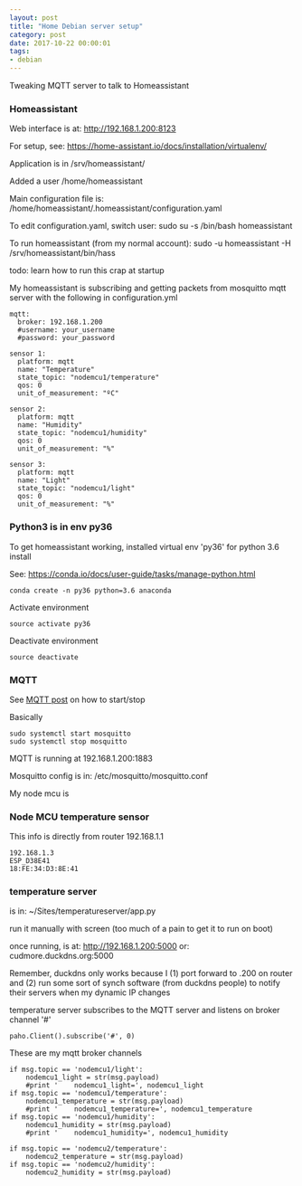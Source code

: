 ```yaml
---
layout: post
title: "Home Debian server setup"
category: post
date: 2017-10-22 00:00:01
tags:
- debian
---
```


Tweaking MQTT server to talk to Homeassistant

### Homeassistant

Web interface is at: http://192.168.1.200:8123

For setup, see: https://home-assistant.io/docs/installation/virtualenv/

Application is in /srv/homeassistant/

Added a user /home/homeassistant

Main configuration file is: /home/homeassistant/.homeassistant/configuration.yaml

To edit configuration.yaml, switch user: sudo su -s /bin/bash homeassistant

To run homeassistant (from my normal account): sudo -u homeassistant -H /srv/homeassistant/bin/hass

todo: learn how to run this crap at startup

My homeassistant is subscribing and getting packets from mosquitto mqtt server with the following in configuration.yml

	mqtt:
	  broker: 192.168.1.200       
	  #username: your_username
	  #password: your_password

	sensor 1:
	  platform: mqtt
	  name: "Temperature"
	  state_topic: "nodemcu1/temperature"
	  qos: 0
	  unit_of_measurement: "ºC"

	sensor 2:
	  platform: mqtt
	  name: "Humidity"
	  state_topic: "nodemcu1/humidity"
	  qos: 0
	  unit_of_measurement: "%"

	sensor 3:
	  platform: mqtt
	  name: "Light"
	  state_topic: "nodemcu1/light"
	  qos: 0
	  unit_of_measurement: "%"

### Python3 is in env py36

To get homeassistant working, installed virtual env 'py36' for python 3.6 install

See: https://conda.io/docs/user-guide/tasks/manage-python.html

    conda create -n py36 python=3.6 anaconda
    
Activate environment

    source activate py36
    
Deactivate environment

    source deactivate
    
### MQTT

See [MQTT post][1] on how to start/stop

Basically

    sudo systemctl start mosquitto
    sudo systemctl stop mosquitto

MQTT is running at 192.168.1.200:1883

Mosquitto config is in: /etc/mosquitto/mosquitto.conf

My node mcu is

### Node MCU temperature sensor

This info is directly from router 192.168.1.1

    192.168.1.3
    ESP_D38E41
    18:FE:34:D3:8E:41
    
### temperature server

is in: ~/Sites/temperatureserver/app.py

run it manually with screen (too much of a pain to get it to run on boot)

once running, is at: http://192.168.1.200:5000
or: cudmore.duckdns.org:5000

Remember, duckdns only works because I (1) port forward to .200 on router and (2) run some sort of synch software (from duckdns people) to notify their servers when my dynamic IP changes

temperature server subscribes to the MQTT server and listens on broker channel '#'

    paho.Client().subscribe('#', 0)
    

These are my mqtt broker channels

	if msg.topic == 'nodemcu1/light':
		nodemcu1_light = str(msg.payload)
		#print '    nodemcu1_light=', nodemcu1_light
	if msg.topic == 'nodemcu1/temperature':
		nodemcu1_temperature = str(msg.payload)
		#print '    nodemcu1_temperature=', nodemcu1_temperature
	if msg.topic == 'nodemcu1/humidity':
		nodemcu1_humidity = str(msg.payload)
		#print '    nodemcu1_humidity=', nodemcu1_humidity
	
	if msg.topic == 'nodemcu2/temperature':
		nodemcu2_temperature = str(msg.payload)
	if msg.topic == 'nodemcu2/humidity':
		nodemcu2_humidity = str(msg.payload)

    
[1]: /post/2016/01/19/MQTT/

